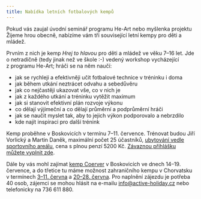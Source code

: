 ```yaml
---
title: Nabídka letních fotbalových kempů
---
```


Pokud vás zaujal úvodní seminář programu He-Art nebo myšlenka projektu Žijeme hrou obecně, nabízíme vám tři související letní kempy pro děti a mládež.

Prvním z nich je kemp *Hrej to hlavou* pro děti a mládež ve věku 7–16 let. Jde o netradičně (tedy jinak než ve škole :-) vedený workshop vycházející z programu He-Art; hráči se na něm naučí:

* jak se rychleji a efektivněji učit fotbalové technice v tréninku i doma
* jak během utkání neztrácet odvahu a sebedůvěru
* jak co nejčastěji ukazovat vše, co v nich je
* jak z každého utkání a tréninku vytěžit maximum
* jak si stanovit efektivní plán rozvoje výkonu
* co dělají výjimeční a co dělají průměrní a podprůměrní hráči
* jak se naučit myslet tak, aby to jejich výkon podporovalo a nebrzdilo
* kde najít inspiraci pro další trénink

Kemp proběhne v Boskovicích v termínu 7–11. července. Trénovat budou Jiří Vorlický a Martin Daněk, maximální počet 25 účastníků, [ubytování vedle sportovního areálu][ubytovani], cena s plnou penzí 5200 Kč. [Závaznou přihlášku můžete vyplnit zde][prihlaska].

Dále by vás mohl zajímat [kemp Coerver][coerver] v Boskovicích ve dnech 14–19. července, a do třetice tu máme možnost zahraničního kempu v Chorvatsku v termínech [3–11. června][chorvatsko1] a [20–28. června][chorvatsko2]. Pro naplnění zájezdu je potřeba 40 osob, zájemci se mohou hlásit na e-mailu <info@active-holiday.cz> nebo telefonicky na 736 611 880.

[coerver]: http://www.coerver.cz/camp-detail.php?termin=7&typ=4
[chorvatsko1]: http://www.active-holiday.cz/nabidka-fotbalisti-5.pdf
[chorvatsko2]: http://www.active-holiday.cz/nabidka-fotbalisti-4.pdf
[prihlaska]: http://goo.gl/v5QxfR
[ubytovani]: http://www.sluzbyboskovice.cz/turisticka-ubytovna-info